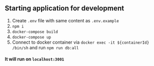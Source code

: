 ## Starting application for development
1. Create `.env` file with same content as `.env.example`
2. ```npm i```
3. ```docker-compose build```
4. ```docker-compose up```
5. Connect to docker container via `docker exec -it ${containerId} /bin/sh` and run ```npm run db:all```

#### It will run on `localhost:3001`
